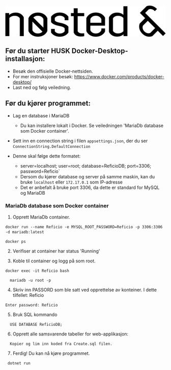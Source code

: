 ![Nøsted logo](https://raw.githubusercontent.com/Prosjekt2023/Reficio/main/bacit-dotnet.MVC/wwwroot/nlogo.png)

## Før du starter HUSK Docker-Desktop-installasjon:
* Besøk den offisielle Docker-nettsiden.
* For mer instruksjoner besøk: https://www.docker.com/products/docker-desktop/
* Last ned og følg veiledning.

## Før du kjører programmet:
* Lag en database i MariaDB
    * Du kan installere lokalt i Docker. Se veiledningen 'MariaDb database som Docker container'.
  

* Sett inn en connection string i filen `appsettings.json`, der du ser `ConnectionString.DefaultConnection`


* Denne skal følge dette formatet:
    * server=localhost; user=root; database=ReficioDB; port=3306; password=Reficio`
    * Dersom du kjører database og server på samme maskin, kan du bruke `localhost` eller `172.17.0.1` som IP-adresse
    * Det er anbefalt å bruke port 3306, da dette er standard for MySQL og MariaDB


### MariaDb database som Docker container

1. Opprett MariaDb container.


```docker
docker run --name Reficio -e MYSQL_ROOT_PASSWORD=Reficio -p 3306:3306 -d mariadb:latest
```

```
docker ps
```
2. Verifiser at container har status 'Running'

3. Koble til container og logg på som root.

  ```
  docker exec -it Reficio bash
  ```
```
  mariadb -u root -p 
  ```

4. Skriv inn PASSORD som ble satt ved opprettelse av konteiner. I dette tilfellet: Reficio

  ```
  Enter password: Reficio 
  ```
5. Bruk SQL kommando 

```
  USE DATABASE ReficioDB;
```
6. Opprett alle samsvarende tabeller for web-applikasjon:
```
  Kopier og lim inn koded fra Create.sql filen.
```
7. Ferdig! Du kan nå kjøre programmet.
```
 dotnet run
```
